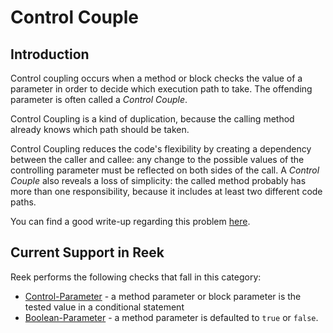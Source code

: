 # Control Couple

## Introduction

Control coupling occurs when a method or block checks the value of a parameter
in order to decide which execution path to take. The offending parameter is
often called a _Control Couple_.

Control Coupling is a kind of duplication, because the calling method already knows which path should be taken.

Control Coupling reduces the code's flexibility by creating a dependency
between the caller and callee: any change to the possible values of the
controlling parameter must be reflected on both sides of the call. A _Control
Couple_ also reveals a loss of simplicity: the called method probably has more
than one responsibility, because it includes at least two different code paths.

You can find a good write-up regarding this problem [here](https://solnic.dev/get-rid-of-that-code-smell-control-couple/).

## Current Support in Reek

Reek performs the following checks that fall in this category:

* [Control-Parameter](Control-Parameter.md) - a method parameter or block
  parameter is the tested value in a conditional statement
* [Boolean-Parameter](Boolean-Parameter.md) - a method parameter is defaulted
  to `true` or `false`.
